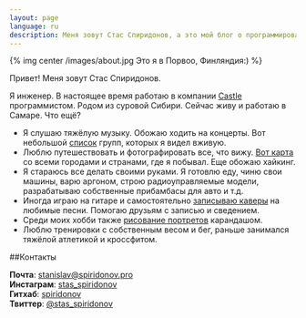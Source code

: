 ```yaml
---
layout: page
language: ru
description: Меня зовут Стас Спиридонов, а это мой блог о программировании, музыке, рисовании, книгах, хобби и других интересных штуках.
---
```


{% img center /images/about.jpg Это я в Порвоо, Финляндия:) %}

Привет! Меня зовут Стас Спиридонов.

Я инженер. В настоящее время работаю в компании [Castle](http://cloudcastle.ru/) программистом. Родом из суровой Сибири. Сейчас живу и работаю в Самаре. Что ещё? 

* Я слушаю тяжёлую музыку. Обожаю ходить на концерты. Вот небольшой [список](/ru/concerts) групп, которых я видел вживую.
* Люблю путешествовать и фотографировать все, что вижу. [Вот карта](https://mapsengine.google.com/map/viewer?mid=ziVaddBS2p-0.kqGf9Lw-1rNk) со всеми городами и странами, где я побывал. Еще обожаю хайкинг.
* Я стараюсь все делать своими руками. Я готовлю еду, чиню свои машины, варю аргоном, строю радиоуправляемые модели, разрабатываю собственные прибамбасы для авто и т.д.
* Иногда играю на гитаре и самостоятельно [записываю каверы](/ru/covers) на любимые песни. Помогаю друзьям с записью и сведением.
* Среди моих хобби также [рисование портретов](/ru/drawings) карандашом.
* Люблю тренировки с собственным весом и бег, раньше занимался тяжёлой атлетикой и кроссфитом.

##Контакты

**Почта**: [stanislav@spiridonov.pro](mailto:stanislav@spiridonov.pro)  
**Инстаграм**: [stas_spiridonov](https://www.instagram.com/stas_spiridonov/)  
**Гитхаб**: [spiridonov](https://github.com/spiridonov)  
**Твиттер**: [@stas_spiridonov](https://twitter.com/stas_spiridonov)  
